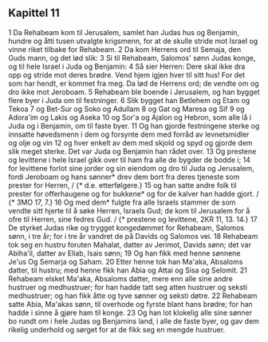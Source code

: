 ## Kapittel 11

1 Da Rehabeam kom til Jerusalem, samlet han Judas hus og Benjamin, hundre og åtti tusen utvalgte krigsmenn, for at de skulle stride mot Israel og vinne riket tilbake for Rehabeam.
2 Da kom Herrens ord til Semaja, den Guds mann, og det lød slik:
3 Si til Rehabeam, Salomos' sønn Judas konge, og til hele Israel i Juda og Benjamin:
4 Så sier Herren: Dere skal ikke dra opp og stride mot deres brødre. Vend hjem igjen hver til sitt hus! For det som har hendt, er kommet fra meg. Da lød de Herrens ord; de vendte om og dro ikke mot Jeroboam.
5 Rehabeam ble boende i Jerusalem, og han bygget flere byer i Juda om til festninger.
6 Slik bygget han Betlehem og Etam og Tekoa
7 og Bet-Sur og Soko og Adullam
8 og Gat og Maresa og Sif
9 og Adora'im og Lakis og Aseka
10 og Sor'a og Ajalon og Hebron, som alle lå i Juda og i Benjamin, om til faste byer.
11 Og han gjorde festningene sterke og innsatte høvedsmenn i dem og forsynte dem med forråd av levnetsmidler og olje og vin
12 og hver enkelt av dem med skjold og spyd og gjorde dem slik meget sterke. Det var Juda og Benjamin han rådet over.
13 Og prestene og levittene i hele Israel gikk over til ham fra alle de bygder de bodde i;
14 for levittene forlot sine jorder og sin eiendom og dro til Juda og Jerusalem, fordi Jeroboam og hans sønner* drev dem bort fra deres tjeneste som prester for Herren, / {* d.e. etterfølgere.}
15 og han satte andre folk til prester for offerhaugene og for bukkene* og for de kalver han hadde gjort. / {* 3MO 17, 7.}
16 Og med dem* fulgte fra alle Israels stammer de som vendte sitt hjerte til å søke Herren, Israels Gud; de kom til Jerusalem for å ofre til Herren, sine fedres Gud. / {* prestene og levittene, 2KR 11, 13. 14.}
17 De styrket Judas rike og trygget kongedømmet for Rehabeam, Salomos sønn, i tre år; for i tre år vandret de på Davids og Salomos vei.
18 Rehabeam tok seg en hustru foruten Mahalat, datter av Jerimot, Davids sønn; det var Abiha'il, datter av Eliab, Isais sønn;
19 Og han fikk med henne sønnene Je'us Og Semarja og Saham.
20 Etter henne tok han Ma'aka, Absaloms datter, til hustru; med henne fikk han Abia og Attai og Sisa og Selomit.
21 Rehabeam elsket Ma'aka, Absaloms datter, mere enn alle sine andre hustruer og medhustruer; for han hadde tatt seg atten hustruer og seksti medhustruer; og han fikk åtte og tyve sønner og seksti døtre.
22 Rehabeam satte Abia, Ma'akas sønn, til overhode og fyrste blant hans brødre; for han hadde i sinne å gjøre ham til konge.
23 Og han lot klokelig alle sine sønner bo rundt om i hele Judas og Benjamins land, i alle de faste byer, og gav dem rikelig underhold og sørget for at de fikk seg en mengde hustruer.
